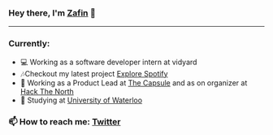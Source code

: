 ### Hey there, I'm [Zafin](https://zafinhassan.com) 👋
---


### Currently:
- 💻 Working as a software developer intern at vidyard
- 🎶Checkout my latest project [Explore Spotify](https://explorespotify.com)
- 🔭 Working as a Product Lead at [The Capsule](https://readthecapsule.com/ref/MF5MLXooTK) and as on organizer at [Hack The North](https://hackthenorth.com)
- 🏫 Studying at [University of Waterloo](https://www.uwaterloo.ca/)

### 📫 How to reach me: [Twitter](https://twitter.com/zafinhassan)

